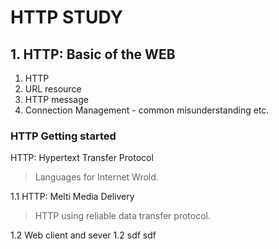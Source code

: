 # HTTP STUDY


## 1. HTTP: Basic of the WEB

1. HTTP 
2. URL resource
3. HTTP message
4. Connection Management - common misunderstanding etc.



### HTTP Getting started 

HTTP: Hypertext Transfer Protocol
> Languages for Internet Wrold.

1.1 HTTP: Melti Media Delivery 
> HTTP using reliable data transfer protocol.

1.2 Web client and sever
  1.2 sdf
  sdf




